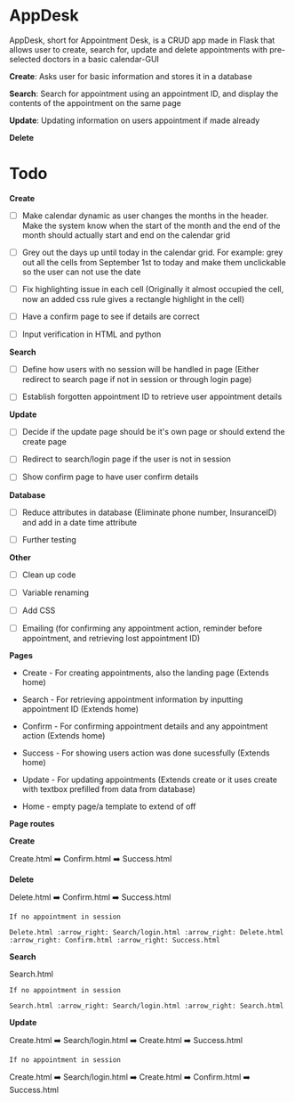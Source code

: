 # AppDesk
AppDesk, short for Appointment Desk, is a CRUD app made in Flask that allows user to create, search for, update and delete appointments with pre-selected doctors in a basic calendar-GUI

**Create**: Asks user for basic information and stores it in a database

**Search**: Search for appointment using an appointment ID, and display the contents of the appointment on the same page

**Update**: Updating information on users appointment if made already

**Delete**

# Todo

**Create**

    
- [ ] Make calendar dynamic as user changes the months in the header. Make the system know when the start of the month and the end of the month should actually start and end on the calendar grid 

- [ ] Grey out the days up until today in the calendar grid. For example: grey out all the cells from September 1st to today and make them unclickable so the user can not use the date  

- [ ] Fix highlighting issue in each cell (Originally it almost occupied the cell, now an added css rule gives a rectangle highlight in the cell)

- [ ] Have a confirm page to see if details are correct

- [ ] Input verification in HTML and python


**Search**

- [ ] Define how users with no session will be handled in page (Either redirect to search page if not in session or through login page)

- [ ] Establish forgotten appointment ID to retrieve user appointment details


**Update**

- [ ] Decide if the update page should be it's own page or should extend the create page

- [ ] Redirect to search/login page if the user is not in session

- [ ] Show confirm page to have user confirm details

**Database**

- [ ] Reduce attributes in database (Eliminate phone number, InsuranceID) and add in a date time attribute

- [ ] Further testing

**Other**

- [ ] Clean up code

- [ ] Variable renaming

- [ ] Add CSS

- [ ] Emailing (for confirming any appointment action, reminder before appointment, and retrieving lost appointment ID)

**Pages**

* Create - For creating appointments, also the landing page (Extends home)

* Search - For retrieving appointment information by inputting appointment ID (Extends home)

* Confirm - For confirming appointment details and any appointment action (Extends home)

* Success - For showing users action was done sucessfully (Extends home)

* Update - For updating appointments (Extends create or it uses create with textbox prefilled from data from database)

* Home - empty page/a template to extend of off

**Page routes**

**Create**

Create.html :arrow_right: Confirm.html :arrow_right: Success.html

**Delete**

Delete.html :arrow_right: Confirm.html  :arrow_right: Success.html

    If no appointment in session

    Delete.html :arrow_right: Search/login.html :arrow_right: Delete.html :arrow_right: Confirm.html :arrow_right: Success.html



**Search**

Search.html

    If no appointment in session

    Search.html :arrow_right: Search/login.html :arrow_right: Search.html 


**Update**

Create.html :arrow_right: Search/login.html :arrow_right: Create.html :arrow_right: Success.html

    If no appointment in session
    
Create.html :arrow_right: Search/login.html :arrow_right: Create.html :arrow_right: Confirm.html :arrow_right: Success.html




